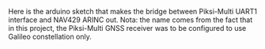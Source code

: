 Here is the arduino sketch that makes the bridge between Piksi-Multi UART1 interface and NAV429 ARINC out.
Nota: the name comes from the fact that in this project, the Piksi-Multi GNSS receiver was to be configured to use Galileo constellation only.
